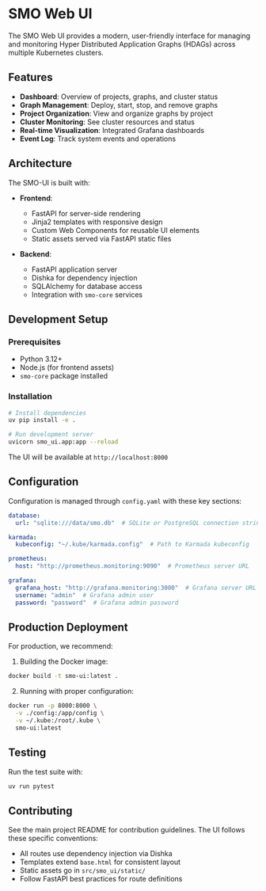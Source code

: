 # SMO Web UI

The SMO Web UI provides a modern, user-friendly interface for managing and monitoring Hyper Distributed Application Graphs (HDAGs) across multiple Kubernetes clusters.

## Features

- **Dashboard**: Overview of projects, graphs, and cluster status
- **Graph Management**: Deploy, start, stop, and remove graphs
- **Project Organization**: View and organize graphs by project
- **Cluster Monitoring**: See cluster resources and status
- **Real-time Visualization**: Integrated Grafana dashboards
- **Event Log**: Track system events and operations

## Architecture

The SMO-UI is built with:

- **Frontend**: 
  - FastAPI for server-side rendering
  - Jinja2 templates with responsive design
  - Custom Web Components for reusable UI elements
  - Static assets served via FastAPI static files

- **Backend**:
  - FastAPI application server
  - Dishka for dependency injection
  - SQLAlchemy for database access
  - Integration with `smo-core` services

## Development Setup

### Prerequisites

- Python 3.12+
- Node.js (for frontend assets)
- `smo-core` package installed

### Installation

```bash
# Install dependencies
uv pip install -e .

# Run development server
uvicorn smo_ui.app:app --reload
```

The UI will be available at `http://localhost:8000`

## Configuration

Configuration is managed through `config.yaml` with these key sections:

```yaml
database:
  url: "sqlite:///data/smo.db"  # SQLite or PostgreSQL connection string

karmada:
  kubeconfig: "~/.kube/karmada.config"  # Path to Karmada kubeconfig

prometheus:
  host: "http://prometheus.monitoring:9090"  # Prometheus server URL

grafana:
  grafana_host: "http://grafana.monitoring:3000"  # Grafana server URL
  username: "admin"  # Grafana admin user
  password: "password"  # Grafana admin password
```

## Production Deployment

For production, we recommend:

1. Building the Docker image:
```bash
docker build -t smo-ui:latest .
```

2. Running with proper configuration:
```bash
docker run -p 8000:8000 \
  -v ./config:/app/config \
  -v ~/.kube:/root/.kube \
  smo-ui:latest
```

## Testing

Run the test suite with:
```bash
uv run pytest
```

## Contributing

See the main project README for contribution guidelines. The UI follows these specific conventions:

- All routes use dependency injection via Dishka
- Templates extend `base.html` for consistent layout
- Static assets go in `src/smo_ui/static/`
- Follow FastAPI best practices for route definitions
